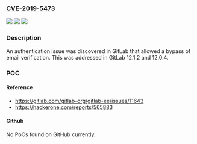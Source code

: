 ### [CVE-2019-5473](https://cve.mitre.org/cgi-bin/cvename.cgi?name=CVE-2019-5473)
![](https://img.shields.io/static/v1?label=Product&message=gitlab.com&color=blue)
![](https://img.shields.io/static/v1?label=Version&message=Fixed%20versions%2012.1.2%20and%2012.0.4%20&color=brightgreen)
![](https://img.shields.io/static/v1?label=Vulnerability&message=Authentication%20Bypass%20Using%20an%20Alternate%20Path%20or%20Channel%20(CWE-288)&color=brightgreen)

### Description

An authentication issue was discovered in GitLab that allowed a bypass of email verification. This was addressed in GitLab 12.1.2 and 12.0.4.

### POC

#### Reference
- https://gitlab.com/gitlab-org/gitlab-ee/issues/11643
- https://hackerone.com/reports/565883

#### Github
No PoCs found on GitHub currently.

